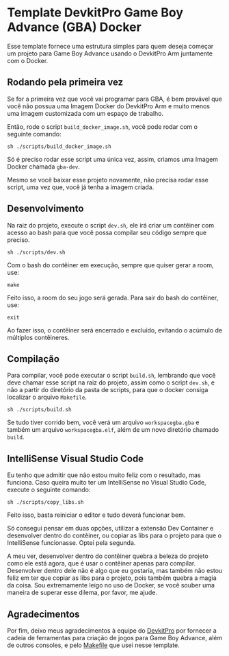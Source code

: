 # Template DevkitPro Game Boy Advance (GBA) Docker

Esse template fornece uma estrutura simples para quem deseja começar um projeto para Game Boy Advance usando o DevkitPro Arm juntamente com o Docker.

## Rodando pela primeira vez

Se for a primeira vez que você vai programar para GBA, é bem provável que você não possua uma Imagem Docker do DevkitPro Arm e muito menos uma imagem customizada com um espaço de trabalho.

Então, rode o script `build_docker_image.sh`, você pode rodar com o seguinte comando:

```shell
sh ./scripts/build_docker_image.sh
```

Só é preciso rodar esse script uma única vez, assim, criamos uma Imagem Docker chamada `gba-dev`.

Mesmo se você baixar esse projeto novamente, não precisa rodar esse script, uma vez que, você já tenha a imagem criada.

## Desenvolvimento

Na raiz do projeto, execute o script `dev.sh`, ele irá criar um contêiner com acesso ao bash para que você possa compilar seu código sempre que preciso.

```shell
sh ./scripts/dev.sh
```

Com o bash do contêiner em execução, sempre que quiser gerar a room, use:

```shell
make
```

Feito isso, a room do seu jogo será gerada. Para sair do bash do contêiner, use:

```shell
exit
```

Ao fazer isso, o contêiner será encerrado e excluído, evitando o acúmulo de múltiplos contêineres.

## Compilação

Para compilar, você pode executar o script `build.sh`, lembrando que você deve chamar esse script na raiz do projeto, assim como o script `dev.sh`, e não a partir do diretório da pasta de scripts, para que o docker consiga localizar o arquivo `Makefile`.

```shell
sh ./scripts/build.sh
```

Se tudo tiver corrido bem, você verá um arquivo `workspacegba.gba` e também um arquivo `workspacegba.elf`, além de um novo diretório chamado `build`.

## IntelliSense Visual Studio Code

Eu tenho que admitir que não estou muito feliz com o resultado, mas funciona. Caso queira muito ter um IntelliSense no Visual Studio Code, execute o seguinte comando:

```shell
sh ./scripts/copy_libs.sh
```

Feito isso, basta reiniciar o editor e tudo deverá funcionar bem.

Só consegui pensar em duas opções, utilizar a extensão Dev Container e desenvolver dentro do contêiner, ou copiar as libs para o projeto para que o IntelliSense funcionasse. Optei pela segunda.

A meu ver, desenvolver dentro do contêiner quebra a beleza do projeto como ele está agora, que é usar o contêiner apenas para compilar. Desenvolver dentro dele não é algo que eu gostaria, mas também não estou feliz em ter que copiar as libs para o projeto, pois também quebra a magia da coisa. Sou extremamente leigo no uso de Docker, se você souber uma maneira de superar esse dilema, por favor, me ajude.

## Agradecimentos

Por fim, deixo meus agradecimentos à equipe do [DevkitPro](https://devkitpro.org/) por fornecer a cadeia de ferramentas para criação de jogos para Game Boy Advance, além de outros consoles, e pelo [Makefile](https://github.com/devkitPro/gba-examples) que usei nesse template.
